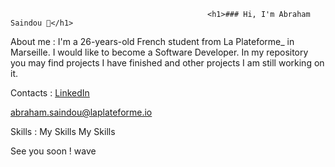                                                 <h1>### Hi, I'm Abraham Saindou 👋</h1>

About me : I'm a 26-years-old French student from La Plateforme_ in Marseille. I would like to become a Software Developer. In my repository you may find projects I have finished and other projects I am still working on it.

Contacts : 
<a href="https://www.linkedin.com/in/abraham-saindou">LinkedIn</a>

abraham.saindou@laplateforme.io

Skills : My Skills My Skills

See you soon ! wave

<!--
**abraham-saindou/abraham-saindou** is a ✨ _special_ ✨ repository because its `README.md` (this file) appears on your GitHub profile.

Here are some ideas to get you started:

- 🔭 I’m currently working on ...
- 🌱 I’m currently learning ...
- 👯 I’m looking to collaborate on ...
- 🤔 I’m looking for help with ...
- 💬 Ask me about ...
- 📫 How to reach me: ...
- 😄 Pronouns: ...
- ⚡ Fun fact: ...
-->
